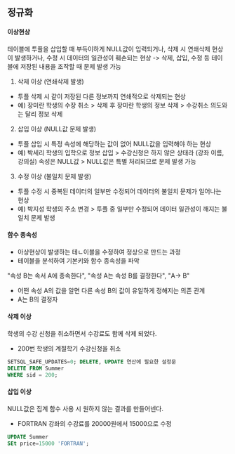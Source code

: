 ## 정규화

#### 이상현상

테이블에 투플을 삽입할 때 부득이하게 NULL값이 입력되거나, 삭제 시 연쇄삭제 현상이 발생하거나, 수정 시 데이터의 일관성이 훼손되는 현상
-> 삭제, 삽입, 수정 등 테이블에 저장된 내용을 조작할 때 문제 발생 가능

1. 삭제 이상 (연쇄삭제 발생)
- 투플 삭제 시 같이 저장된 다른 정보까지 연쇄적으로 삭제되는 현상
- 예) 장미란 학생의 수장 취소 > 삭제 후 장미란 학생의 정보 삭제 > 수강취소 의도와는 달리 정보 삭제

2. 삽입 이상 (NULL값 문제 발생)
- 투플 삽입 시 특정 속성에 해당하는 값이 없어 NULL값을 입력해야 하는 현상
- 예) 박세리 학생의 입학으로 정보 삽입 > 수강신청은 하지 않은 상태라 (강좌 이름, 강의실) 속성은 NULL값 > NULL값은 특별 처리되므로 문제 발생 가능

3. 수정 이상 (불일치 문제 발생)
- 투플 수정 시 중복된 데이터의 일부만 수정되어 데이터의 불일치 문제가 일어나는 현상
- 예) 박지성 학생의 주소 변경 > 투플 중 일부만 수정되어 데이터 일관성이 깨지는 불일치 문제 발생

#### 함수 종속성

- 아상현상이 발생하는 테ㄴ이블을 수정하여 정상으로 만드는 과정
- 테이블을 분석하여 기본키와 함수 종속성을 파악

"속성 B는 속서 A에 종속한다", "속성 A는 속성 B를 결정한다", "A-> B"
- 어떤 속성 A의 값을 알면 다른 속성 B의 값이 유일하게 정해지는 의존 관계
- A는 B의 결정자

#### 삭제 이상

학생의 수강 신청을 취소하면서 수강료도 함께 삭제 되었다.

- 200번 학생의 계절학기 수강신청을 취소
```sql
SETSQL_SAFE_UPDATES=0; DELETE, UPDATE 연산에 필요한 설정문
DELETE FROM Summer
WHERE sid = 200; 
```

#### 삽입 이상

NULL값은 집계 함수 사용 시 원하지 않는 결과를 만들어넨다.

- FORTRAN 강좌의 수강료를 20000원에서 15000으로 수정

```sql
UPDATE Summer
SEt price=15000 'FORTRAN';
```